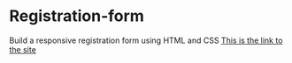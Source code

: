# Registration-form

Build a responsive registration form using HTML and CSS
[This is the link to the site](https://jr-boney.github.io/Registration-form/)     
